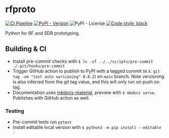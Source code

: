 # rfproto

[![CI Pipeline](https://github.com/JohnnyGOX17/rfproto/actions/workflows/ci.yml/badge.svg)](https://github.com/JohnnyGOX17/rfproto/actions/workflows/ci.yml)
[![PyPI - Version](https://badge.fury.io/py/rfproto.svg)](https://badge.fury.io/py/rfproto)
![PyPI - License](https://img.shields.io/pypi/l/rfproto)
[![Code style: black](https://img.shields.io/badge/code%20style-black-000000.svg)](https://github.com/psf/black)

Python for RF and SDR prototyping.


## Building & CI

* Install pre-commit checks with `$ ln -sf ../../scripts/pre-commit ./.git/hooks/pre-commit`
* Trigger GitHub action to publish to PyPI with a tagged commit (e.x. `git tag -am "test auto versioning" 0.0.2`) on `main` branch. Note versioning is also inferred from the git tag value, and this will only run on push on tag.
* Documentation uses [mkdocs-material](https://squidfunk.github.io/mkdocs-material/), preview with `$ mkdocs serve`. Publishes with GitHub action as well.

### Testing

* Pre-commit tests run `pytest`
* Install editable local version with `$ python3 -m pip install --editable .`

